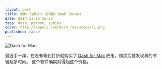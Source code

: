 ```yaml
---
layout: post
title: 制作 Sphinx 文档的 Dash Docset
date: 2014-11-26 15:30
tags: dash, python, sphinx
cover: http://kapeli.com/dash_resources/s1.png
published: false
---
```


![Dash for Mac](http://kapeli.com/dash_resources/s1.png)

最近手一痒，在没有等到打折就购买了 [Dash for Mac][Dash] 应用，购买后就发现真的节省超多时间。
这个软件确实对得起这个价格。




[Dash]: http://kapeli.com/dash